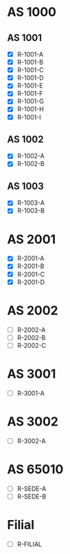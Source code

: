 # AS 1000
## AS 1001

- [x] R-1001-A
- [x] R-1001-B
- [x] R-1001-C
- [x] R-1001-D
- [x] R-1001-E
- [x] R-1001-F
- [x] R-1001-G
- [x] R-1001-H
- [x] R-1001-I

## AS 1002

- [x] R-1002-A
- [x] R-1002-B

## AS 1003

- [x] R-1003-A
- [x] R-1003-B

# AS 2001

- [x] R-2001-A
- [x] R-2001-B
- [x] R-2001-C
- [x] R-2001-D

# AS 2002

- [ ] R-2002-A
- [ ] R-2002-B
- [ ] R-2002-C
# AS 3001

- [ ] R-3001-A

# AS 3002

- [ ] R-3002-A

# AS 65010

- [ ] R-SEDE-A
- [ ] R-SEDE-B

# Filial

- [ ] R-FILIAL